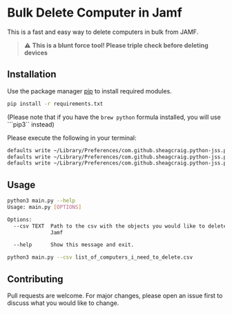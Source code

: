 # Bulk Delete Computer in Jamf

This is a fast and easy way to delete computers in bulk from JAMF.

> :warning: **This is a blunt force tool! Please triple check before deleting devices**

## Installation

Use the package manager [pip](https://pip.pypa.io/en/stable/) to install required modules.

```bash
pip install -r requirements.txt
```
(Please note that if you have the `brew python` formula installed, you will use ```pip3`` instead)
 
Please execute the following in your terminal:

```bash
defaults write ~/Library/Preferences/com.github.sheagcraig.python-jss.plist jss_user <username>
defaults write ~/Library/Preferences/com.github.sheagcraig.python-jss.plist jss_pass <password>
defaults write ~/Library/Preferences/com.github.sheagcraig.python-jss.plist jss_url <url>
```


## Usage
```bash
python3 main.py --help
Usage: main.py [OPTIONS]

Options:
  --csv TEXT  Path to the csv with the objects you would like to delete in
              Jamf

  --help      Show this message and exit.
```
```bash
python3 main.py --csv list_of_computers_i_need_to_delete.csv
```


## Contributing
Pull requests are welcome. For major changes, please open an issue first to discuss what you would like to change.
